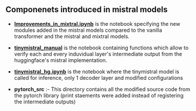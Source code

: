 ## Componenets introduced in mistral models


- **[Improvements_in_mixtral.ipynb](Improvements_in_mixtral.ipynb)** is the notebook specifying the new modules added in the mistral models compared to the vanilla transformer and the mistral and mixtral models.

- **[tinymistral_manual](tinymistral_manual.ipynb)** is the notebook containing functions which allow to verify each and every induvidual layer's intermediate output from the huggingface's mistral implementation.



- **[tinymistral_hg.ipynb](tinymistral_hg.ipynb)** is the notebook where the tinymistral model is called for inference, only 1 decoder layer and modified configurations

- **pytorch_src** :- This directory contains all the modified source code from the pytorch library (print staements were added instead of registering the intermediate outputs)
